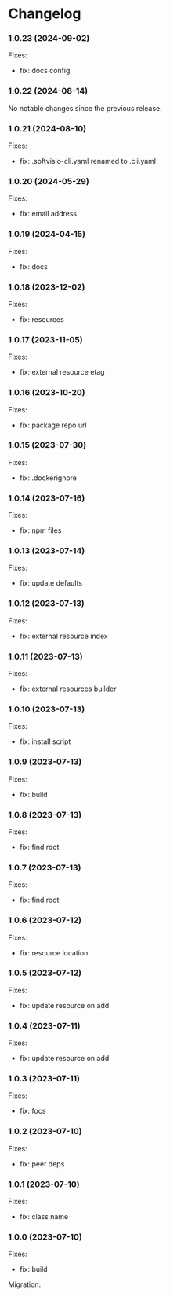 # Changelog

### 1.0.23 (2024-09-02)

Fixes:

-   fix: docs config

### 1.0.22 (2024-08-14)

No notable changes since the previous release.

### 1.0.21 (2024-08-10)

Fixes:

-   fix: .softvisio-cli.yaml renamed to .cli.yaml

### 1.0.20 (2024-05-29)

Fixes:

-   fix: email address

### 1.0.19 (2024-04-15)

Fixes:

-   fix: docs

### 1.0.18 (2023-12-02)

Fixes:

-   fix: resources

### 1.0.17 (2023-11-05)

Fixes:

-   fix: external resource etag

### 1.0.16 (2023-10-20)

Fixes:

-   fix: package repo url

### 1.0.15 (2023-07-30)

Fixes:

-   fix: .dockerignore

### 1.0.14 (2023-07-16)

Fixes:

-   fix: npm files

### 1.0.13 (2023-07-14)

Fixes:

-   fix: update defaults

### 1.0.12 (2023-07-13)

Fixes:

-   fix: external resource index

### 1.0.11 (2023-07-13)

Fixes:

-   fix: external resources builder

### 1.0.10 (2023-07-13)

Fixes:

-   fix: install script

### 1.0.9 (2023-07-13)

Fixes:

-   fix: build

### 1.0.8 (2023-07-13)

Fixes:

-   fix: find root

### 1.0.7 (2023-07-13)

Fixes:

-   fix: find root

### 1.0.6 (2023-07-12)

Fixes:

-   fix: resource location

### 1.0.5 (2023-07-12)

Fixes:

-   fix: update resource on add

### 1.0.4 (2023-07-11)

Fixes:

-   fix: update resource on add

### 1.0.3 (2023-07-11)

Fixes:

-   fix: focs

### 1.0.2 (2023-07-10)

Fixes:

-   fix: peer deps

### 1.0.1 (2023-07-10)

Fixes:

-   fix: class name

### 1.0.0 (2023-07-10)

Fixes:

-   fix: build

Migration:
